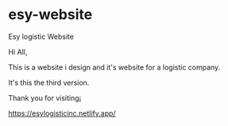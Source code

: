 # esy-website
Esy logistic Website 

Hi All,

This is a website i design and it's website for a logistic company.

It's this the third version.

Thank you for visiting¡

https://esylogisticinc.netlify.app/

